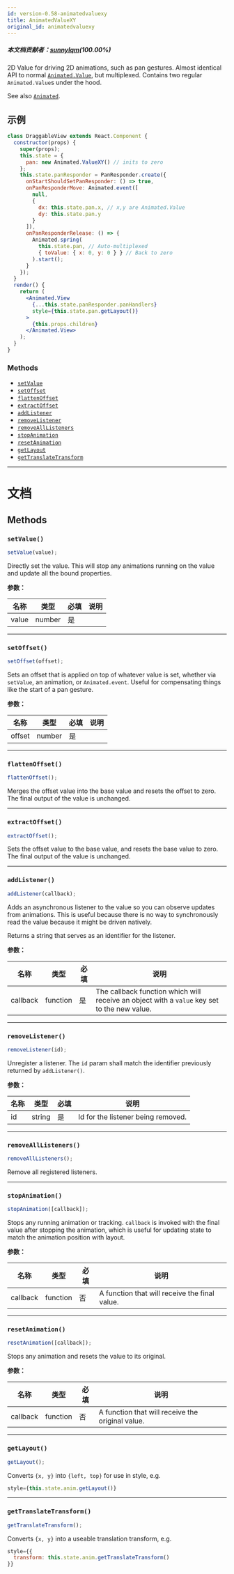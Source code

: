 ```yaml
---
id: version-0.58-animatedvaluexy
title: AnimatedValueXY
original_id: animatedvaluexy
---
```


##### 本文档贡献者：[sunnylqm](https://github.com/search?q=sunnylqm%40qq.com+in%3Aemail&type=Users)(100.00%)

2D Value for driving 2D animations, such as pan gestures. Almost identical API to normal [`Animated.Value`](animatedvalue.md), but multiplexed. Contains two regular `Animated.Value`s under the hood.

See also [`Animated`](animated.md).

## 示例

```jsx
class DraggableView extends React.Component {
  constructor(props) {
    super(props);
    this.state = {
      pan: new Animated.ValueXY() // inits to zero
    };
    this.state.panResponder = PanResponder.create({
      onStartShouldSetPanResponder: () => true,
      onPanResponderMove: Animated.event([
        null,
        {
          dx: this.state.pan.x, // x,y are Animated.Value
          dy: this.state.pan.y
        }
      ]),
      onPanResponderRelease: () => {
        Animated.spring(
          this.state.pan, // Auto-multiplexed
          { toValue: { x: 0, y: 0 } } // Back to zero
        ).start();
      }
    });
  }
  render() {
    return (
      <Animated.View
        {...this.state.panResponder.panHandlers}
        style={this.state.pan.getLayout()}
      >
        {this.props.children}
      </Animated.View>
    );
  }
}
```

### Methods

* [`setValue`](animatedvaluexy.md#setvalue)
* [`setOffset`](animatedvaluexy.md#setoffset)
* [`flattenOffset`](animatedvaluexy.md#flattenoffset)
* [`extractOffset`](animatedvaluexy.md#extractoffset)
* [`addListener`](animatedvaluexy.md#addlistener)
* [`removeListener`](animatedvaluexy.md#removelistener)
* [`removeAllListeners`](animatedvaluexy.md#removealllisteners)
* [`stopAnimation`](animatedvaluexy.md#stopanimation)
* [`resetAnimation`](animatedvaluexy.md#resetanimation)
* [`getLayout`](animatedvaluexy.md#getlayout)
* [`getTranslateTransform`](animatedvaluexy.md#gettranslatetransform)

---

# 文档

## Methods

### `setValue()`

```jsx
setValue(value);
```

Directly set the value. This will stop any animations running on the value and update all the bound properties.

**参数：**

| 名称  | 类型   | 必填 | 说明 |
| ----- | ------ | ---- | ---- |
| value | number | 是   |      |

---

### `setOffset()`

```jsx
setOffset(offset);
```

Sets an offset that is applied on top of whatever value is set, whether via `setValue`, an animation, or `Animated.event`. Useful for compensating things like the start of a pan gesture.

**参数：**

| 名称   | 类型   | 必填 | 说明 |
| ------ | ------ | ---- | ---- |
| offset | number | 是   |      |

---

### `flattenOffset()`

```jsx
flattenOffset();
```

Merges the offset value into the base value and resets the offset to zero. The final output of the value is unchanged.

---

### `extractOffset()`

```jsx
extractOffset();
```

Sets the offset value to the base value, and resets the base value to zero. The final output of the value is unchanged.

---

### `addListener()`

```jsx
addListener(callback);
```

Adds an asynchronous listener to the value so you can observe updates from animations. This is useful because there is no way to synchronously read the value because it might be driven natively.

Returns a string that serves as an identifier for the listener.

**参数：**

| 名称     | 类型     | 必填 | 说明                                                                                        |
| -------- | -------- | ---- | ------------------------------------------------------------------------------------------- |
| callback | function | 是   | The callback function which will receive an object with a `value` key set to the new value. |

---

### `removeListener()`

```jsx
removeListener(id);
```

Unregister a listener. The `id` param shall match the identifier previously returned by `addListener()`.

**参数：**

| 名称 | 类型   | 必填 | 说明                               |
| ---- | ------ | ---- | ---------------------------------- |
| id   | string | 是   | Id for the listener being removed. |

---

### `removeAllListeners()`

```jsx
removeAllListeners();
```

Remove all registered listeners.

---

### `stopAnimation()`

```jsx
stopAnimation([callback]);
```

Stops any running animation or tracking. `callback` is invoked with the final value after stopping the animation, which is useful for updating state to match the animation position with layout.

**参数：**

| 名称     | 类型     | 必填 | 说明                                          |
| -------- | -------- | ---- | --------------------------------------------- |
| callback | function | 否   | A function that will receive the final value. |

---

### `resetAnimation()`

```jsx
resetAnimation([callback]);
```

Stops any animation and resets the value to its original.

**参数：**

| 名称     | 类型     | 必填 | 说明                                             |
| -------- | -------- | ---- | ------------------------------------------------ |
| callback | function | 否   | A function that will receive the original value. |

---

### `getLayout()`

```jsx
getLayout();
```

Converts `{x, y}` into `{left, top}` for use in style, e.g.

```jsx
style={this.state.anim.getLayout()}
```

---

### `getTranslateTransform()`

```jsx
getTranslateTransform();
```

Converts `{x, y}` into a useable translation transform, e.g.

```jsx
style={{
  transform: this.state.anim.getTranslateTransform()
}}
```
